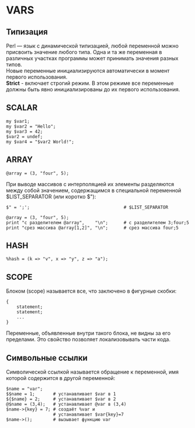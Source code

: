 # VARS

## Типизация
Perl — язык с динамической типизацией, любой переменной можно присвоить значение любого типа. Одна и та же переменная в различных участках программы может принимать значения разных типов.  
Новые переменные инициализируются автоматически в момент первого использования.  
**Strict** - включает строгий режим. В этом режиме все переменные должны быть явно инициализированы до их первого использования.  

## SCALAR
```
my $var1;
my $var2 = "Hello";
my $var3 = 42;
$var2 = undef;
my $var4 = "$var2 World!";
```

## ARRAY
```
@array = (3, "four", 5);
```
При выводе массивов с интерполяцией их элементы разделяются между собой значением, содержащимся в специальной переменной $LIST_SEPARATOR (или коротко $"):  
```
$" = ';';                                    # $LIST_SEPARATOR

@array = (3, "four", 5);
print "с разделителем @array",    "\n";      # с разделителем 3;four;5
print "срез массива @array[1,2]", "\n";      # срез массива four;5
```

## HASH
```
%hash = (k => "v", x => "y", z => "a");
```

## SCOPE
Блоком (scope) называется все, что заключено в фигурные скобки:  
```
{
    statement;
    statement;
    ...
}
```
Переменные, объявленные внутри такого блока, не видны за его пределами. Это свойство позволяет локализовывать части кода.  

## Символьные ссылки
Символической ссылкой называется обращение к переменной, имя которой содержится в другой переменной:  
```
$name = "var";
$$name = 1;       # устанавливает $var в 1
${$name} = 2;     # устанавливает $var в 2
@$name = (3,4);   # устанавливает @var в (3,4)
$name->{key} = 7; # создаёт %var и
                  # устанавливает $var{key}=7
$name->();        # вызывает функцию var
```
